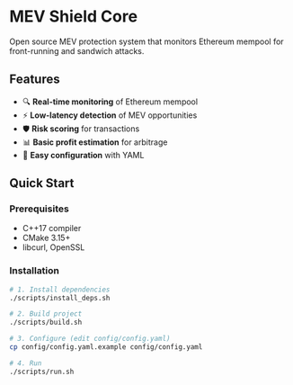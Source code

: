 # MEV Shield Core

Open source MEV protection system that monitors Ethereum mempool for front-running and sandwich attacks.

## Features

- 🔍 **Real-time monitoring** of Ethereum mempool
- ⚡ **Low-latency detection** of MEV opportunities  
- 🛡️ **Risk scoring** for transactions
- 📊 **Basic profit estimation** for arbitrage
- 🔧 **Easy configuration** with YAML

## Quick Start

### Prerequisites
- C++17 compiler
- CMake 3.15+
- libcurl, OpenSSL

### Installation

```bash
# 1. Install dependencies
./scripts/install_deps.sh

# 2. Build project
./scripts/build.sh

# 3. Configure (edit config/config.yaml)
cp config/config.yaml.example config/config.yaml

# 4. Run
./scripts/run.sh